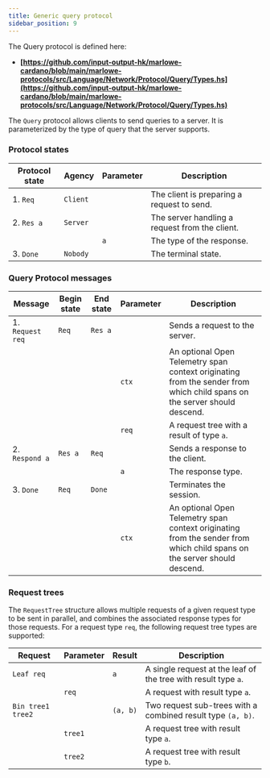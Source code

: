 ```yaml
---
title: Generic query protocol
sidebar_position: 9
---
```


The Query protocol is defined here: 

- **[https://github.com/input-output-hk/marlowe-cardano/blob/main/marlowe-protocols/src/Language/Network/Protocol/Query/Types.hs](https://github.com/input-output-hk/marlowe-cardano/blob/main/marlowe-protocols/src/Language/Network/Protocol/Query/Types.hs)**

The `Query` protocol allows clients to send queries to a server. It is
parameterized by the type of query that the server supports.

### Protocol states

| Protocol state | Agency | Parameter | Description |
| --- | --- | --- | --- |
| 1. `Req` | `Client` | | The client is preparing a request to send. |
| 2. `Res a` | `Server` | | The server handling a request from the client. |
| | | `a` | The type of the response. |
| 3. `Done` | `Nobody` | | The terminal state. |

### Query Protocol messages

| Message | Begin state | End state | Parameter | Description |
| --- | --- | --- | --- | --- |
| 1. `Request req` | `Req` | `Res a` |  | Sends a request to the server. |
| | | | `ctx` | An optional Open Telemetry span context originating from the sender from which child spans on the server should descend. |
| | | | `req` | A request tree with a result of type `a`. |
| 2. `Respond a` | `Res a` | `Req` |  | Sends a response to the client. |
| | | | `a` | The response type. |
| 3. `Done` | `Req` | `Done` |  | Terminates the session. |
| | | | `ctx` | An optional Open Telemetry span context originating from the sender from which child spans on the server should descend. |

### Request trees

The `RequestTree` structure allows multiple requests of a given request type to
be sent in parallel, and combines the associated response types for those
requests. For a request type `req`, the following request tree types are
supported:

| Request | Parameter | Result | Description |
| --- | --- | --- | --- |
| `Leaf req` |  | `a` | A single request at the leaf of the tree with result type `a`. |
|  | `req` |  | A request with result type `a`. |
| `Bin tree1 tree2` |  | `(a, b)` | Two request sub-trees with a combined result type `(a, b)`. |
|  | `tree1` |  | A request tree with result type `a`. |
|  | `tree2` |  | A request tree with result type `b`. |
